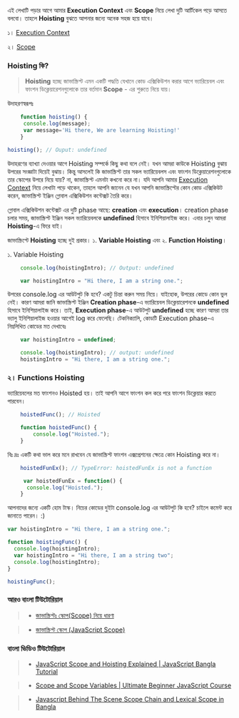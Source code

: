 এই লেখাটি পড়ার আগে আমার **Execution Context** এবং **Scope** নিয়ে লেখা দুটি আর্টিকেল পড়ে আসতে বলবো। তাহলে **Hoisting** বুঝতে আপনার জন্যে অনেক সহজ হয়ে যাবে।

১। [Execution Context](../1.%20execution-context/README.md)

২। [Scope](../2.%20scope/README.md)

### Hoisting কি?

> **Hoisting** হচ্ছে জাভাস্ক্রিপ্ট এমন একটি পদ্ধতি যেখানে কোড এক্সিকিউশন করার আগে ভ্যারিয়েবল এবং ফাংশন ডিক্লেয়ারেশনগুলোকে তার বর্তমান **Scope** - এর শুরুতে নিয়ে যায়।

উদাহরণস্বরূপঃ

```js
	function hoisting() {
   	 console.log(message);
   	 var message='Hi there, We are learning Hoisting!'
	}

hoisting(); // Ouput: undefined
```
উদাহরণের ব্যাখ্যা দেওয়ার আগে Hoisting সম্পর্কে কিছু কথা বলে নেই। যখন আমরা কাউকে Hoisting বুঝায় উপরের সংজ্ঞাটা দিয়েই বুঝায়। কিন্তু আসলেই  কি জাভাস্ক্রিপ্ট তার সকল ভ্যারিয়েবলস এবং ফাংশন ডিক্লেয়ারেশনগুলোকে তার স্কোপের উপরে নিয়ে যায়? না, জাভাস্ক্রিপ্ট এমনটা কখনো করে না। যদি আপনি আমার [Execution Context](https://shahansdiary.com/execution-context-in-javascript/) নিয়ে লেখাটা পড়ে থাকেন, তাহলে আপনি জানেন যে যখন আপনি জাভাস্ক্রিপ্টের কোন কোড এক্সিকিউট করেন, জাভাস্ক্রিপ্ট ইঞ্জিন গ্লোবাল এক্সিকিউশন কন্টেক্সট তৈরি করে।

গ্লোবাল এক্সিকিউশন কন্টেক্সট এর দুটি phase আছে: **creation** এবং **execution**। creation phase চলার সময়, জাভাস্ক্রিপ্ট ইঞ্জিন সকল ভ্যারিয়েবলকে **undefined** হিসাবে ইনিশিয়ালাইজ করে। এবার চলুন আমরা **Hoisting**-এ ফিরে যাই।

জাভাস্ক্রিপ্টে **Hoisting** হচ্ছে দুই প্রকার। ১. **Variable Hoisting** এবং ২. **Function Hoisting**।

১. Variable Hoisting

```js
	console.log(hoistingIntro); // Output: undefined

	var hoistingIntro = "Hi there, I am a string one.";
```

উপরের console.log এর আউটপুট কি হবে? একটু চিন্তা করুন সময় নিয়ে। যাইহোক, উপরের কোডে কোন ভুল নেই। কারণ আমরা জানি জাভাস্ক্রিপ্ট ইঞ্জিন **Creation phase**-এ ভ্যারিয়েবল ডিক্লেয়ারেশনকে **undefined** হিসাবে ইনিশিয়ালাইজ করে। তাই, **Execution phase**-এ আউটপুট **undefined** হচ্ছে কারণ আমরা তার ভ্যালু ইনিশিয়ালাইজ হওয়ার আগেই log করে ফেলেছি। টেকনিক্যালি, কোডটি Execution phase-এ  নিম্নলিখিত কোডের মত দেখাবেঃ

```js
	var hoistingIntro = undefined;

	console.log(hoistingIntro); // output: undefined
	hoistingIntro = "Hi there, I am a string one.";
```

### ২। Functions Hoisting

ভ্যারিয়েবলের মত ফাংশনও Hoisted হয়। তাই আপনি আগে ফাংশন কল করে পরে ফাংশন ডিক্লেয়ার করতে পারবেন।

```js
	hoistedFunc(); // Hoisted

	function hoistedFunc() {
		console.log("Hoisted.");
	}
```
বিঃ দ্রঃ একটি কথা ভাল করে মনে রাখবেন যে জাভাস্ক্রিপ্ট ফাংশন এক্সপ্রেশনের ক্ষেত্রে কোন Hoisting করে না।

```js
	hoistedFunEx(); // TypeError: hoistedFunEx is not a function

	 var hoistedFunEx = function() {
  	  console.log("Hoisted.");
	}
```
আপনাদের জন্যে একটি হোম টাস্ক। নিচের কোডের দুইটা console.log এর আউটপুট কি হবে? চাইলে কমেন্ট করে জানাতে পারেন। :) 

```js
var hoistingIntro = "Hi there, I am a string one.";

function hoistingFunc() {
  console.log(hoistingIntro);
  var hoistingIntro = "Hi there, I am a string two";
  console.log(hoistingIntro);
}

hoistingFunc();
```

### আরও বাংলা টিউটোরিয়াল 
> - [জাভাস্ক্রিপ্টঃ স্কোপ(Scope) নিয়ে ধারণা](https://js.zonayed.me/basic/post-15)  

> - [জাভাস্ক্রিপ্ট স্কোপ (JavaScript Scope)](http://bangla.salearningschool.com/recent-posts/জাভাস্ক্রিপ্ট-স্কোপ-javascript-scope/)


### বাংলা ভিডিও টিউটোরিয়াল 
> - [JavaScript Scope and Hoisting Explained | JavaScript Bangla Tutorial](https://www.youtube.com/watch?v=6_4NcQQvxmM)

> - [Scope and Scope Variables | Ultimate Beginner JavaScript Course](https://www.youtube.com/watch?v=HZZ0X2Toiok&t=40s)


> - [Javascript Behind The Scene Scope Chain and Lexical Scope in Bangla](https://www.youtube.com/watch?v=LPB6oT_pvu4)
